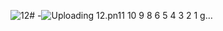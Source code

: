 ![12](https://github.com/YuchikMatvei/-/assets/149879459/955ad9b3-18c7-4f58-9b5e-995b30b040d1)# -![Uploading 12.pn![11](https://github.com/YuchikMatvei/-/assets/149879459/3152e764-5b96-4dc3-a800-c4aafd2ad7f3)
![10](https://github.com/YuchikMatvei/-/assets/149879459/083610bb-bb1c-42b2-ad0d-66dd75c97a0a)
![9](https://github.com/YuchikMatvei/-/assets/149879459/b45a2a5a-e23a-483c-97f0-a6763b180427)
![8](https://github.com/YuchikMatvei/-/assets/149879459/403f4127-e89b-43e4-a62f-1e10acfb9016)
![6](https://github.com/YuchikMatvei/-/assets/149879459/92b3c502-5e93-47a7-a8b8-efe341feb3ea)
![5](https://github.com/YuchikMatvei/-/assets/149879459/260781f9-1726-4849-b0a6-55388579325b)
![4](https://github.com/YuchikMatvei/-/assets/149879459/c1f4fa6d-b06a-4e17-96b8-4c5a9ffe6f76)
![3](https://github.com/YuchikMatvei/-/assets/149879459/51a40bd9-e0fd-4959-9e11-dc9e90e8c0d7)
![2](https://github.com/YuchikMatvei/-/assets/149879459/4e1f2495-9222-4e71-bbb5-f6fa23dfdfca)
![1](https://github.com/YuchikMatvei/-/assets/149879459/5064a543-4134-497a-b1e6-38b72e21b30f)
g…]()
